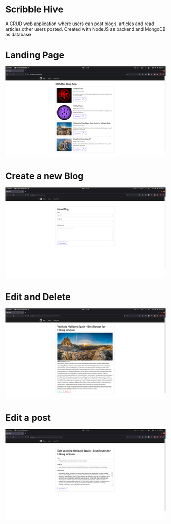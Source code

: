 # Scribble Hive
A CRUD web application where users can post blogs, articles and read articles other users posted.
Created with NodeJS as backend and MongoDB as database


# Landing Page
![Slow net](https://github.com/Rkbp-099/ScribbleHive/blob/master/README%20images/View.png)
# Create a new Blog
![Slow Net](https://github.com/Rkbp-099/ScribbleHive/blob/master/README%20images/Create%20New%20Blog.png)

# Edit and Delete
![Slow net](https://github.com/Rkbp-099/ScribbleHive/blob/master/README%20images/Edit%20and%20delete.png)

# Edit a post
![Slow net](https://github.com/Rkbp-099/ScribbleHive/blob/master/README%20images/Edit%20post.png)

